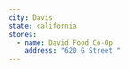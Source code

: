 ```yaml
---
city: Davis
state: california
stores:
  - name: David Food Co-Op
    address: "620 G Street "
---
```


